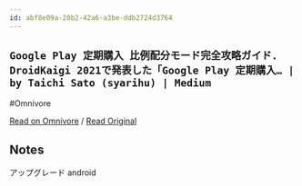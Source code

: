 ```yaml
---
id: abf8e09a-20b2-42a6-a3be-ddb2724d3764
---
```


## `Google Play 定期購入 比例配分モード完全攻略ガイド. DroidKaigi 2021で発表した「Google Play 定期購入… | by Taichi Sato (syarihu) | Medium`
#Omnivore

[Read on Omnivore](https://omnivore.app/me/google-play-droid-kaigi-2021-google-play-by-taichi-sato-syarihu--18fa8065d61) / [Read Original](https://syarihu.medium.com/google-play-%E5%AE%9A%E6%9C%9F%E8%B3%BC%E5%85%A5-%E6%AF%94%E4%BE%8B%E9%85%8D%E5%88%86%E3%83%A2%E3%83%BC%E3%83%89%E5%AE%8C%E5%85%A8%E6%94%BB%E7%95%A5%E3%82%AC%E3%82%A4%E3%83%89-f58d99c3c7a1)

## Notes

アップグレード android


